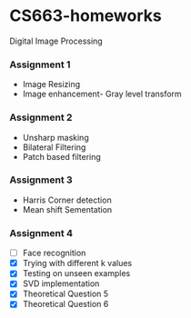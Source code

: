 # CS663-homeworks
Digital Image Processing

### Assignment 1 

- Image Resizing
- Image enhancement- Gray level transform 

### Assignment 2 

- Unsharp masking
- Bilateral Filtering
- Patch based filtering

### Assignment 3

- Harris Corner detection
- Mean shift Sementation 

### Assignment 4

- [ ] Face recognition
- [x] Trying with different k values
- [x] Testing on unseen examples
- [x] SVD implementation
- [x] Theoretical Question 5
- [x] Theoretical Question 6
